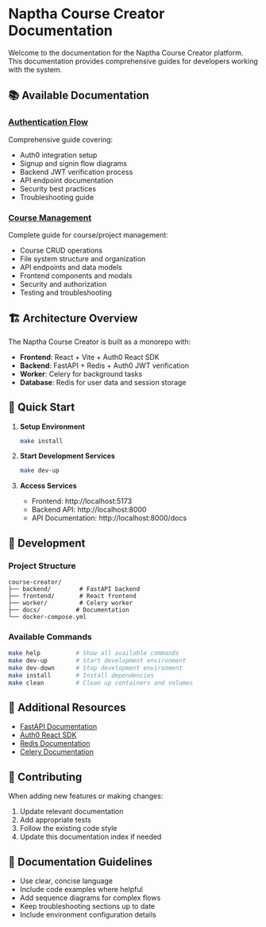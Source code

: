 # Naptha Course Creator Documentation

Welcome to the documentation for the Naptha Course Creator platform. This documentation provides comprehensive guides for developers working with the system.

## 📚 Available Documentation

### [Authentication Flow](./authentication-flow.md)
Comprehensive guide covering:
- Auth0 integration setup
- Signup and signin flow diagrams
- Backend JWT verification process
- API endpoint documentation
- Security best practices
- Troubleshooting guide

### [Course Management](./course-management.md)
Complete guide for course/project management:
- Course CRUD operations
- File system structure and organization
- API endpoints and data models
- Frontend components and modals
- Security and authorization
- Testing and troubleshooting

## 🏗️ Architecture Overview

The Naptha Course Creator is built as a monorepo with:

- **Frontend**: React + Vite + Auth0 React SDK
- **Backend**: FastAPI + Redis + Auth0 JWT verification
- **Worker**: Celery for background tasks
- **Database**: Redis for user data and session storage

## 🚀 Quick Start

1. **Setup Environment**
   ```bash
   make install
   ```

2. **Start Development Services**
   ```bash
   make dev-up
   ```

3. **Access Services**
   - Frontend: http://localhost:5173
   - Backend API: http://localhost:8000
   - API Documentation: http://localhost:8000/docs

## 🔧 Development

### Project Structure
```
course-creator/
├── backend/        # FastAPI backend
├── frontend/       # React frontend
├── worker/         # Celery worker
├── docs/          # Documentation
└── docker-compose.yml
```

### Available Commands
```bash
make help          # Show all available commands
make dev-up        # Start development environment
make dev-down      # Stop development environment
make install       # Install dependencies
make clean         # Clean up containers and volumes
```

## 📖 Additional Resources

- [FastAPI Documentation](https://fastapi.tiangolo.com/)
- [Auth0 React SDK](https://auth0.com/docs/quickstart/spa/react)
- [Redis Documentation](https://redis.io/docs/)
- [Celery Documentation](https://docs.celeryq.dev/)

## 🤝 Contributing

When adding new features or making changes:

1. Update relevant documentation
2. Add appropriate tests
3. Follow the existing code style
4. Update this documentation index if needed

## 📝 Documentation Guidelines

- Use clear, concise language
- Include code examples where helpful
- Add sequence diagrams for complex flows
- Keep troubleshooting sections up to date
- Include environment configuration details 